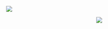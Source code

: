![](https://file.garden/Zlc_rlwZaj3gLlZ-/Untitled107_20241108204850.png)

<p align="center">
<img src="https://komarev.com/ghpvc/?username=fuyushirono&label=stalkers&color=red"
</p>
